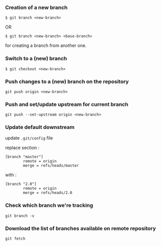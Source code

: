 ### Creation of a new branch

```
$ git branch <new-branch>
```

OR 
```
$ git branch <new-branch> <base-branch>
```
for creating a branch from another one.



### Switch to a (new) branch
```
$ git checkout <new-branch>
```


### Push changes to a (new) branch on the repository
```
git push origin <new-branch>
```


### Push and set/update upstream for current branch
```
git push --set-upstream origin <new-branch>
```



### Update default downstream

update `.git/config` file

replace section : 

```
[branch "master"]
        remote = origin
        merge = refs/heads/master
```

with :

```
[branch "2.0"]
        remote = origin
        merge = refs/heads/2.0
```



### Check which branch we're tracking
```
git branch -v
```



### Download the list of branches available on remote repository

```
git fetch
```